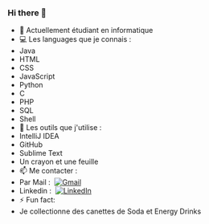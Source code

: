 ### Hi there 👋

- 🔭 Actuellement étudiant en informatique
- 💻 Les languages que je connais :
- Java
- HTML
- CSS
- JavaScript
- Python
- C
- PHP
- SQL
- Shell
- 🔧 Les outils que j'utilise :
- IntelliJ IDEA
- GitHub
- Sublime Text
- Un crayon et une feuille
- 📫 Me contacter :
- Par Mail : &nbsp;[![Gmail](https://img.shields.io/badge/-GMAIL-1188C6?style=for-the-badge&logo=gmailin&logoColor=white)](mailto:EliottBarbetPro@gmail.com)
- Linkedin : &nbsp;[![LinkedIn](https://img.shields.io/badge/-LINKEDIN-1188C6?style=for-the-badge&logo=linkedin&logoColor=white)](https://www.linkedin.com/in/eliott-barbet-306530197/)
- ⚡ Fun fact: 
- Je collectionne des canettes de Soda et Energy Drinks
